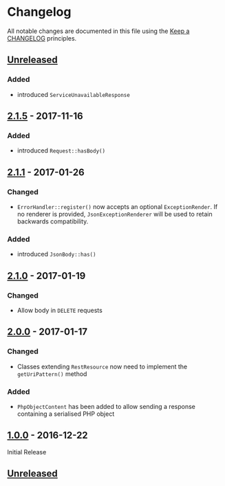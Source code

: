 # Changelog

All notable changes are documented in this file using the [Keep a CHANGELOG](http://keepachangelog.com/) principles.

## [Unreleased]

### Added

* introduced `ServiceUnavailableResponse`

## [2.1.5] - 2017-11-16

### Added

* introduced `Request::hasBody()`

## [2.1.1] - 2017-01-26

### Changed

* `ErrorHandler::register()` now accepts an optional `ExceptionRender`. If no renderer is provided, `JsonExceptionRenderer` will be used to retain backwards compatibility.

### Added

* introduced `JsonBody::has()`

## [2.1.0] - 2017-01-19

### Changed

* Allow body in `DELETE` requests

## [2.0.0] - 2017-01-17

### Changed

* Classes extending `RestResource` now need to implement the `getUriPattern()` method

### Added

* `PhpObjectContent` has been added to allow sending a response containing a serialised PHP object

## [1.0.0] - 2016-12-22

Initial Release

## [Unreleased]

[Unreleased]: https://github.com/kartenmacherei/rest-framework/compare/2.1.1...HEAD
[1.0.0]: https://github.com/kartenmacherei/rest-framework/releases/tag/1.0.0
[2.0.0]: https://github.com/kartenmacherei/rest-framework/releases/tag/2.0.0
[2.1.0]: https://github.com/kartenmacherei/rest-framework/releases/tag/2.1.0
[2.1.1]: https://github.com/kartenmacherei/rest-framework/releases/tag/2.1.1
[2.1.5]: https://github.com/kartenmacherei/rest-framework/releases/tag/2.1.5

